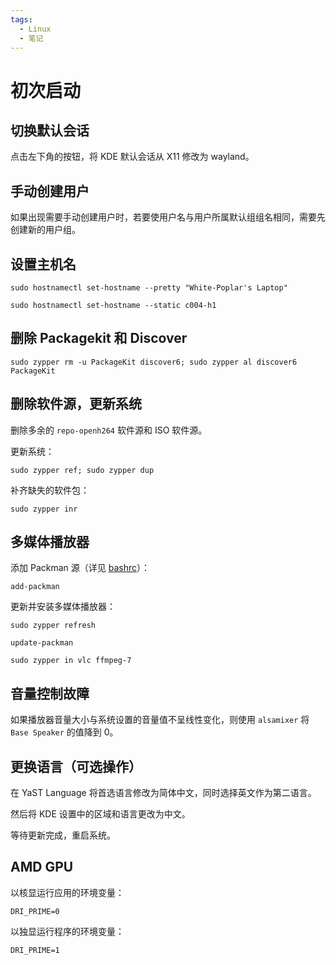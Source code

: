 ```yaml
---
tags:
  - Linux
  - 笔记
---
```


# 初次启动

## 切换默认会话

点击左下角的按钮，将 KDE 默认会话从 X11 修改为 wayland。

## 手动创建用户

如果出现需要手动创建用户时，若要使用户名与用户所属默认组组名相同，需要先创建新的用户组。

## 设置主机名

```
sudo hostnamectl set-hostname --pretty "White-Poplar's Laptop"
```
```
sudo hostnamectl set-hostname --static c004-h1
```

## 删除 Packagekit 和 Discover

```
sudo zypper rm -u PackageKit discover6; sudo zypper al discover6 PackageKit
```

## 删除软件源，更新系统

删除多余的 `repo-openh264` 软件源和 ISO 软件源。

更新系统：

```
sudo zypper ref; sudo zypper dup
```

补齐缺失的软件包：

```
sudo zypper inr
```

## 多媒体播放器

添加 Packman 源（详见 [bashrc](./8-shell-script.md)）：

```
add-packman
```

更新并安装多媒体播放器：

```
sudo zypper refresh
```
```
update-packman
```
```
sudo zypper in vlc ffmpeg-7
```

## 音量控制故障

如果播放器音量大小与系统设置的音量值不呈线性变化，则使用 `alsamixer` 将 `Base Speaker` 的值降到 0。

## 更换语言（可选操作）

在 YaST Language 将首选语言修改为简体中文，同时选择英文作为第二语言。

然后将 KDE 设置中的区域和语言更改为中文。

等待更新完成，重启系统。

## AMD GPU

以核显运行应用的环境变量：

```
DRI_PRIME=0
```

以独显运行程序的环境变量：

```
DRI_PRIME=1
```